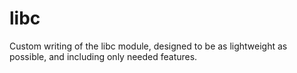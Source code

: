 # libc
Custom writing of the libc module, designed to be as lightweight as possible, and including only needed features.